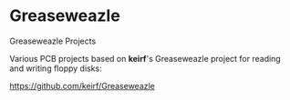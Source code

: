# Greaseweazle
Greaseweazle Projects

Various PCB projects based on **keirf**'s Greaseweazle project for reading and writing floppy disks:

https://github.com/keirf/Greaseweazle
